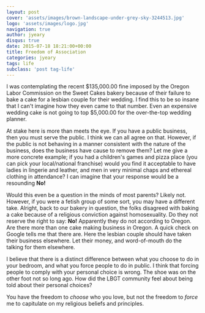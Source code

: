 ```yaml
---
layout: post
cover: 'assets/images/brown-landscape-under-grey-sky-3244513.jpg'
logo: 'assets/images/logo.jpg'
navigation: true
author: jyeary
disqus: true
date: 2015-07-18 18:21:00+00:00
title: Freedom of Association
categories: jyeary
tags: life
subclass: 'post tag-life'
---
```

I was contemplating the recent $135,000.00 fine imposed by the Oregon Labor Commission on the Sweet Cakes bakery because of their failure to bake a cake for a lesbian couple for their wedding. I find this to be so insane that I can't imagine how they even came to that number. Even an expensive wedding cake is not going to top $5,000.00 for the over-the-top wedding planner.  
  
At stake here is more than meets the eye. If you have a public business, then you must serve the public. I think we can all agree on that. However, if the public is not behaving in a manner consistent with the nature of the business, does the business have cause to remove them? Let me give a more concrete example; if you had a children's games and pizza place (you can pick your local/national franchise) would you find it acceptable to have ladies in lingerie and leather, and men in very minimal chaps and ethereal clothing in attendance? I can imagine that your response would be a resounding **No!**  
  
Would this even be a question in the minds of most parents? Likely not. However, if you were a fetish group of some sort, you may have  a different take. Alright, back to our bakery in question, the folks disagreed with baking a cake because of a religious conviction against homosexuality. Do they not reserve the right to say: **No!** Apparently they do not according to Oregon. Are there more than one cake making business in Oregon. A quick check on Google tells me that there are. Here the lesbian couple should have taken their business elsewhere. Let their money, and word-of-mouth do the talking for them elsewhere.  
  
I believe that there is a distinct difference between what you choose to do in your bedroom, and what you force people to do in public. I think that forcing people to comply with your personal choice is wrong. The shoe was on the other foot not so long ago. How did the LBGT community feel about being told about their personal choices?  
  
You have the freedom to _choose_ who you love, but not the freedom to _force_ me to capitulate on my religious beliefs and principles.